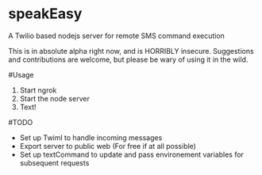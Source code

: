 # speakEasy
A Twilio based nodejs server for remote SMS command execution

This is in absolute alpha right now, and is HORRIBLY insecure.
Suggestions and contributions are welcome, but please be wary
of using it in the wild.

#Usage
1. Start ngrok
2. Start the node server
3. Text!

#TODO
- Set up Twiml to handle incoming messages
- Export server to public web (For free if at all possible)
- Set up textCommand to update and pass environement variables for 
  subsequent requests
